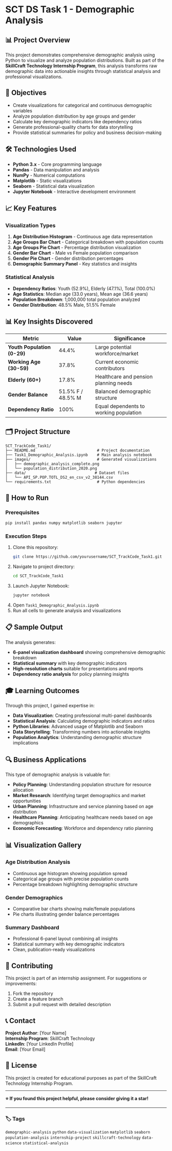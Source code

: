 # SCT DS Task 1 - Demographic Analysis

## 📊 Project Overview
This project demonstrates comprehensive demographic analysis using Python to visualize and analyze population distributions. Built as part of the **SkillCraft Technology Internship Program**, this analysis transforms raw demographic data into actionable insights through statistical analysis and professional visualizations.

## 🎯 Objectives
- Create visualizations for categorical and continuous demographic variables
- Analyze population distribution by age groups and gender
- Calculate key demographic indicators like dependency ratios
- Generate professional-quality charts for data storytelling
- Provide statistical summaries for policy and business decision-making

## 🛠️ Technologies Used
- **Python 3.x** - Core programming language
- **Pandas** - Data manipulation and analysis
- **NumPy** - Numerical computations
- **Matplotlib** - Static visualizations
- **Seaborn** - Statistical data visualization
- **Jupyter Notebook** - Interactive development environment

## 📈 Key Features

### Visualization Types
1. **Age Distribution Histogram** - Continuous age data representation
2. **Age Groups Bar Chart** - Categorical breakdown with population counts
3. **Age Groups Pie Chart** - Percentage distribution visualization
4. **Gender Bar Chart** - Male vs Female population comparison
5. **Gender Pie Chart** - Gender distribution percentages
6. **Demographic Summary Panel** - Key statistics and insights

### Statistical Analysis
- **Dependency Ratios**: Youth (52.9%), Elderly (47.1%), Total (100.0%)
- **Age Statistics**: Median age (33.0 years), Mean age (36.6 years)
- **Population Breakdown**: 1,000,000 total population analyzed
- **Gender Distribution**: 48.5% Male, 51.5% Female

## 📊 Key Insights Discovered

| Metric | Value | Significance |
|--------|-------|--------------|
| **Youth Population (0-29)** | 44.4% | Large potential workforce/market |
| **Working Age (30-59)** | 37.8% | Current economic contributors |
| **Elderly (60+)** | 17.8% | Healthcare and pension planning needs |
| **Gender Balance** | 51.5% F / 48.5% M | Balanced demographic structure |
| **Dependency Ratio** | 100% | Equal dependents to working population |

## 🗂️ Project Structure
```
SCT_TrackCode_Task1/
├── README.md                           # Project documentation
├── Task1_Demographic_Analysis.ipynb    # Main analysis notebook
├── images/                             # Generated visualizations
│   ├── demographic_analysis_complete.png
│   └── population_distribution_2020.png
├── data/                              # Dataset files
│   └── API_SP.POP.TOTL_DS2_en_csv_v2_38144.csv
└── requirements.txt                    # Python dependencies
```

## 🚀 How to Run

### Prerequisites
```bash
pip install pandas numpy matplotlib seaborn jupyter
```

### Execution Steps
1. Clone this repository:
   ```bash
   git clone https://github.com/yourusername/SCT_TrackCode_Task1.git
   ```
2. Navigate to project directory:
   ```bash
   cd SCT_TrackCode_Task1
   ```
3. Launch Jupyter Notebook:
   ```bash
   jupyter notebook
   ```
4. Open `Task1_Demographic_Analysis.ipynb`
5. Run all cells to generate analysis and visualizations

## 📋 Sample Output
The analysis generates:
- **6-panel visualization dashboard** showing comprehensive demographic breakdown
- **Statistical summary** with key demographic indicators
- **High-resolution charts** suitable for presentations and reports
- **Dependency ratio analysis** for policy planning insights

## 🎓 Learning Outcomes
Through this project, I gained expertise in:
- **Data Visualization**: Creating professional multi-panel dashboards
- **Statistical Analysis**: Calculating demographic indicators and ratios
- **Python Libraries**: Advanced usage of Matplotlib and Seaborn
- **Data Storytelling**: Transforming numbers into actionable insights
- **Population Analytics**: Understanding demographic structure implications

## 🔍 Business Applications
This type of demographic analysis is valuable for:
- **Policy Planning**: Understanding population structure for resource allocation
- **Market Research**: Identifying target demographics and market opportunities
- **Urban Planning**: Infrastructure and service planning based on age distribution
- **Healthcare Planning**: Anticipating healthcare needs based on age demographics
- **Economic Forecasting**: Workforce and dependency ratio planning

## 📊 Visualization Gallery

### Age Distribution Analysis
- Continuous age histogram showing population spread
- Categorical age groups with precise population counts
- Percentage breakdown highlighting demographic structure

### Gender Demographics
- Comparative bar charts showing male/female populations
- Pie charts illustrating gender balance percentages

### Summary Dashboard
- Professional 6-panel layout combining all insights
- Statistical summary with key demographic indicators
- Clean, publication-ready visualizations

## 🤝 Contributing
This project is part of an internship assignment. For suggestions or improvements:
1. Fork the repository
2. Create a feature branch
3. Submit a pull request with detailed description

## 📞 Contact
**Project Author**: [Your Name]  
**Internship Program**: SkillCraft Technology  
**LinkedIn**: [Your LinkedIn Profile]  
**Email**: [Your Email]

## 📜 License
This project is created for educational purposes as part of the SkillCraft Technology Internship Program.

---

**⭐ If you found this project helpful, please consider giving it a star!**

---

### 🏷️ Tags
`demographic-analysis` `python` `data-visualization` `matplotlib` `seaborn` `population-analysis` `internship-project` `skillcraft-technology` `data-science` `statistical-analysis`
